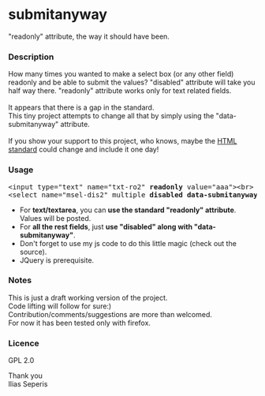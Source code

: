 # submitanyway
"readonly" attribute, the way it should have been.

<h3>Description</h3>
How many times you wanted to make a select box (or any other field) readonly and be able to submit the values?
"disabled" attribute will take you half way there. "readonly" attribute works only for text related fields.
<br><br>
It appears that there is a gap in the standard.
<br>
This tiny project attempts to change all that by simply using the "data-submitanyway" attribute.
<br><br>
If you show your support to this project, who knows, maybe the <a href="https://github.com/whatwg/html/issues/2311">HTML standard</a> could change and include it one day!

<h3>Usage</h3>
<pre>
&lt;input type="text" name="txt-ro2" <b>readonly</b> value="aaa"&gt;&lt;br&gt;
&lt;select name="msel-dis2" multiple <b>disabled data-submitanyway</b>&gt;&lt;option&gt;1&lt;/option&gt;&lt;option&gt;2&lt;/option&gt;&lt;option selected&gt;3&lt;/option&gt;&lt;option&gt;4&lt;/option&gt;&lt;option selected&gt;5&lt;/option&gt;&lt;/select&gt;&lt;br&gt;
</pre>

<ul>
<li> For <b>text/textarea</b>, you can <b>use the standard "readonly" attribute</b>. Values will be posted.
<li> For <b>all the rest fields</b>, just <b>use "disabled" along with "data-submitanyway"</b>.
<li> Don't forget to use my js code to do this little magic (check out the source).
<li> JQuery is prerequisite.
</ul>

<h3>Notes</h3>
This is just a draft working version of the project.<br>
Code lifting will follow for sure:)<br>
Contribution/comments/suggestions are more than welcomed.<br>
For now it has been tested only with firefox.

<h3>Licence</h3>
GPL 2.0

Thank you
<br>
Ilias Seperis
